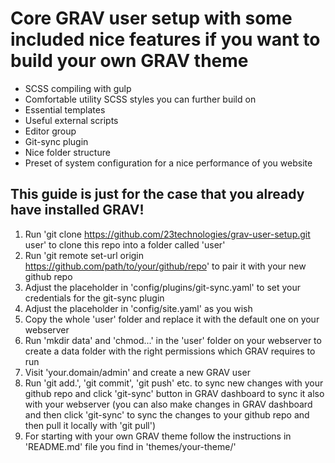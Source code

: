 # Core GRAV user setup with some included nice features if you want to build your own GRAV theme
+ SCSS compiling with gulp
+ Comfortable utility SCSS styles you can further build on
+ Essential templates
+ Useful external scripts
+ Editor group
+ Git-sync plugin
+ Nice folder structure
+ Preset of system configuration for a nice performance of you website
## This guide is just for the case that you already have installed GRAV!
1. Run 'git clone https://github.com/23technologies/grav-user-setup.git user' to clone this repo into a folder called 'user'
2. Run 'git remote set-url origin https://github.com/path/to/your/github/repo' to pair it with your new github repo
3. Adjust the placeholder in 'config/plugins/git-sync.yaml' to set your credentials for the git-sync plugin
4. Adjust the placeholder in 'config/site.yaml' as you wish
5. Copy the whole 'user' folder and replace it with the default one on your webserver 
6. Run 'mkdir data' and 'chmod...' in the 'user' folder on your webserver to create a data folder with the right permissions which GRAV requires to run 
6. Visit 'your.domain/admin' and create a new GRAV user
7. Run 'git add.', 'git commit', 'git push' etc. to sync new changes with your github repo and click 'git-sync' button in GRAV dashboard to sync it also with your webserver (you can also make changes in GRAV dashboard and then click 'git-sync' to sync the changes to your github repo and then pull it locally with 'git pull')
8. For starting with your own GRAV theme follow the instructions in 'README.md' file you find in 'themes/your-theme/'

